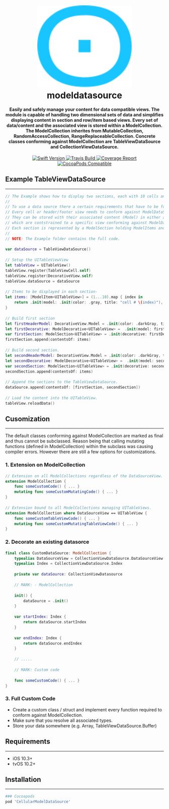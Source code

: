 <!-- markdownlint-disable MD002 MD033 MD041 -->
<h1 align="center">
  <a href="https://cellular.de">
    <img src="./.github/cellular.svg" width="300" max-width="50%">
  </a>
  <br>modeldatasource<br>
</h1>


<h4 align="center">
Easily and safely manage your content for data compatible views. The module is capable of handling two dimensional sets of data and simplifies displaying content in section and row/item based views.
Every set of data/content and the associated view is stored within a ModelCollection. The ModelCollection inherites from MutableCollection, RandomAccessCollection, RangeReplaceableCollection. Concrete classes conforming against ModelCollection are TableViewDataSource and CollectionViewDataSource.
</h4>

<p align="center">
    <a href="https://swift.org">
        <img src="https://img.shields.io/badge/swift-5.0-orange.svg?style=flat" alt="Swift Version">
    </a>
    <a href="http://travis-ci.com/cellular/modeldatasource-swift/">
        <img src="https://img.shields.io/travis/com/cellular/networking-swift.svg" alt="Travis Build">
    </a>
    <a href="https://codecov.io/gh/cellular/modeldatasource-swift">
        <img src="https://codecov.io/gh/cellular/modeldatasource-swift/branch/master/graph/badge.svg" alt="Coverage Report">
    </a>
    <a href="https://cocoapods.org/pods/CellularModelDataSource">
        <img src="https://img.shields.io/cocoapods/v/CellularModelDataSource.svg" alt="CocoaPods Compatible">
    </a>
    
</p>

<!-- markdownlint-enable MD033 -->

## Example TableViewDataSource
---

```swift
// The Example shows how to display two sections, each with 10 cells and a header.
//
// To use a data source there a certain requirements that have to be fulfilled:
// Every cell or header/footer view needs to conform against ModelDataSourceViewDisplayable. 
// They can be stored with their associated content (Model) in either a ModelItem or ModelDecorative
// which are contstrained to a specific view conforming against ModelDataSourceView (e.g. UITableView). 
// Each section is represented by a ModelSection holding ModelItems and ModelDecoratives.
//
// NOTE: The Example folder contains the full code.

var dataSource = TableViewDataSource()

// Setup the UITableViewView
let tableView = UITableView()
tableView.register(TableViewCell.self)
tableView.register(DecorativeView.self)
tableView.dataSource = dataSource

// Items to be displayed in each section-
let items: [ModelItem<UITableView>] = (1...10).map { index in
    return .init(model: .init(color: .gray, title: "cell # \(index)"), cell: TableViewCell.self)
}

// Build first section
let firstHeaderModel: DecorativeView.Model = .init(color: .darkGray, title: "Header 1")
let firstDecorative: ModelDecorative<UITableView> =  .init(model: firstHeaderModel, view: DecorativeView.self)
var firstSection: ModelSection<UITableView> = .init(decorative: firstDecorative, kind: .header)
firstSection.append(contentsOf: items)

// Build second section.
let secondHeaderModel: DecorativeView.Model = .init(color: .darkGray, title: "Header 2")
let secondDecorative: ModelDecorative<UITableView> =  .init(model: secondHeaderModel, view: DecorativeView.self)
var secondSection: ModelSection<UITableView> = .init(decorative: secondDecorative, kind: .header)
secondSection.append(contentsOf: items)

// Append the sections to the TableViewDataSource.
dataSource.append(contentsOf: [firstSection, secondSection])

// Load the content into the UITableView.
tableView.reloadData()

```

## Cusomization
---
The default classes conforming against ModelCollection are marked as final and thus cannot be subclassed. Reason being that calling mutating functions (defined in ModelCollection) within the subclass was causing compiler errors. However there are still a few options for customizations.

### 1. Extension on ModelCollection
```swift
// Extension on all ModelCollections regardless of the DataSourceView.
extension ModelCollection {
    func someCustomCode() { ... }
    mutating func someCustomMutatingCode() { ... }
}

// Extension bound to all ModelCollections managing UITableViews.
extension ModelCollection where DataSourceView == UITableView {
    func someCustomTableViewCode() { ... }
    mutating func someCustomMutatingTableViewCode() { ... }
}

```
### 2. Decorate an existing datasorce
```swift
final class CustomDataSource: ModelCollection {
    typealias DataSourceView = CollectionViewDataSource.DataSourceView
    typealias Index = CollectionViewDataSource.Index
    
    private var dataSource: CollectionViewDatasource

    // MARK: - ModelCollection

    init() {
        dataSource = .init()
    }

    var startIndex: Index {
        return dataSource.startIndex
    }

    var endIndex: Index {
        return dataSource.endIndex
    }
    
    // ..... 

    // MARK: Custom code

    func someCustomCode() { ... }
}
```
### 3. Full Custom Code
* Create a custom class / struct and implement every function required to conform against ModelCollection. 
* Make sure that you resolve all associated types.
* Store your data somewhere (e.g. Array, TableViewDataSource.Buffer)

## Requirements
---
* iOS 10.3+
* tvOS 10.2+

## Installation
---

```ruby
### Cocoapods
pod 'CellularModelDataSource'
```
